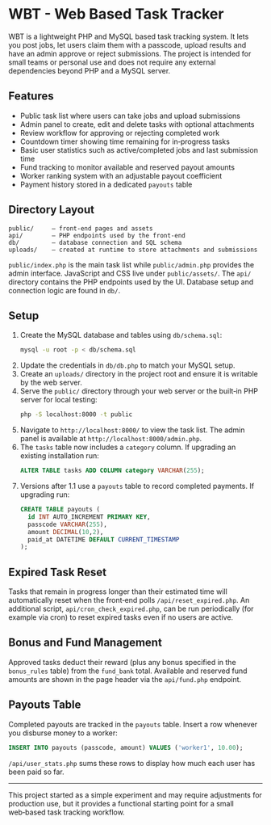 # WBT - Web Based Task Tracker

WBT is a lightweight PHP and MySQL based task tracking system. It lets you post
jobs, let users claim them with a passcode, upload results and have an admin
approve or reject submissions. The project is intended for small teams or
personal use and does not require any external dependencies beyond PHP and a
MySQL server.

## Features

- Public task list where users can take jobs and upload submissions
- Admin panel to create, edit and delete tasks with optional attachments
- Review workflow for approving or rejecting completed work
- Countdown timer showing time remaining for in‑progress tasks
- Basic user statistics such as active/completed jobs and last submission time
- Fund tracking to monitor available and reserved payout amounts
- Worker ranking system with an adjustable payout coefficient
- Payment history stored in a dedicated `payouts` table

## Directory Layout

```
public/     – front‑end pages and assets
api/        – PHP endpoints used by the front‑end
db/         – database connection and SQL schema
uploads/    – created at runtime to store attachments and submissions
```

`public/index.php` is the main task list while `public/admin.php` provides the
admin interface. JavaScript and CSS live under `public/assets/`. The `api/`
directory contains the PHP endpoints used by the UI. Database setup and
connection logic are found in `db/`.

## Setup

1. Create the MySQL database and tables using `db/schema.sql`:
   ```bash
   mysql -u root -p < db/schema.sql
   ```
2. Update the credentials in `db/db.php` to match your MySQL setup.
3. Create an `uploads/` directory in the project root and ensure it is writable
   by the web server.
4. Serve the `public/` directory through your web server or the built‑in PHP
   server for local testing:
   ```bash
   php -S localhost:8000 -t public
   ```
5. Navigate to `http://localhost:8000/` to view the task list. The admin panel is
   available at `http://localhost:8000/admin.php`.
6. The `tasks` table now includes a `category` column. If upgrading an existing
   installation run:
   ```sql
   ALTER TABLE tasks ADD COLUMN category VARCHAR(255);
   ```
7. Versions after 1.1 use a `payouts` table to record completed payments. If
   upgrading run:
   ```sql
   CREATE TABLE payouts (
     id INT AUTO_INCREMENT PRIMARY KEY,
     passcode VARCHAR(255),
     amount DECIMAL(10,2),
     paid_at DATETIME DEFAULT CURRENT_TIMESTAMP
   );
   ```

## Expired Task Reset

Tasks that remain in progress longer than their estimated time will automatically
reset when the front‑end polls `/api/reset_expired.php`. An additional script,
`api/cron_check_expired.php`, can be run periodically (for example via cron) to
reset expired tasks even if no users are active.

## Bonus and Fund Management

Approved tasks deduct their reward (plus any bonus specified in the
`bonus_rules` table) from the `fund_bank` total. Available and reserved fund
amounts are shown in the page header via the `api/fund.php` endpoint.

## Payouts Table

Completed payouts are tracked in the `payouts` table. Insert a row whenever you
disburse money to a worker:

```sql
INSERT INTO payouts (passcode, amount) VALUES ('worker1', 10.00);
```

`/api/user_stats.php` sums these rows to display how much each user has been
paid so far.

---

This project started as a simple experiment and may require adjustments for
production use, but it provides a functional starting point for a small
web‑based task tracking workflow.
